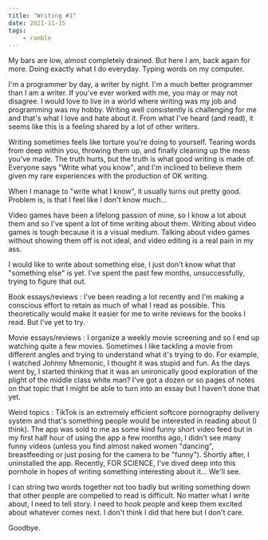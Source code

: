 ```yaml
---
title: "Writing #1"
date: 2021-11-15
tags:
    - ramble
---
```

My bars are low, almost completely drained. But here I am, back again for more. Doing exactly what I do everyday. Typing words on my computer.

I'm a programmer by day, a writer by night. I'm a much better programmer than I am a writer. If you've ever worked with me, you may or may not disagree. I would love to live in a world where writing was my job and programming was my hobby. Writing well consistently is challenging for me and that's what I love and hate about it. From what I've heard (and read), it seems like this is a feeling shared by a lot of other writers.

Writing sometimes feels like torture you're doing to yourself. Tearing words from deep within you, throwing them up, and finally cleaning up the mess you've made. The truth hurts, but the truth is what good writing is made of. Everyone says "Write what you know", and I'm inclined to believe them given my rare experiences with the production of OK writing.

When I manage to "write what I know", it usually turns out pretty good. Problem is, is that I feel like I don't know much...

Video games have been a lifelong passion of mine, so I know a lot about them and so I've spent a lot of time writing about them. Writing about video games is tough because it is a visual medium. Talking about video games without showing them off is not ideal, and video editing is a real pain in my ass.

I would like to write about something else, I just don't know what that "something else" is yet. I've spent the past few months, unsuccessfully, trying to figure that out.

Book essays/reviews
: I've been reading a lot recently and I'm making a conscious effort to retain as much of what I read as possible. This theoretically would make it easier for me to write reviews for the books I read. But I've yet to try.

Movie essays/reviews
: I organize a weekly movie screening and so I end up watching quite a few movies. Sometimes I like tackling a movie from different angles and trying to understand what it's trying to do. For example, I watched Johnny Mnemonic, I thought it was stupid and fun. As the days went by, I started thinking that it was an unironically good exploration of the plight of the middle class white man? I've got a dozen or so pages of notes on that topic that I might be able to turn into an essay but I haven't done that yet.

Weird topics
: TikTok is an extremely efficient softcore pornography delivery system and that's something people would be interested in reading about (I think). The app was sold to me as some kind funny short video feed but in my first half hour of using the app a few months ago, I didn't see many funny videos (unless you find almost naked women "dancing", breastfeeding or just posing for the camera to be "funny"). Shortly after, I uninstalled the app. Recently, FOR SCIENCE, I've dived deep into this pornhole in hopes of writing something interesting about it... We'll see.

I can string two words together not too badly but writing something down that other people are compelled to read is difficult. No matter what I write about, I need to tell story. I need to hook people and keep them excited about whatever comes next. I don't think I did that here but I don't care.

Goodbye.
